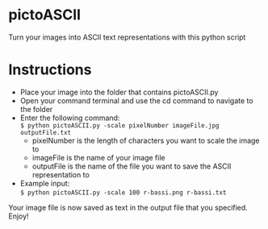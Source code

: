 # pictoASCII
Turn your images into ASCII text representations with this python script  
# Instructions  
- Place your image into the folder that contains pictoASCII.py  
- Open your command terminal and use the cd command to navigate to the folder  
- Enter the following command:  
    `$ python pictoASCII.py -scale pixelNumber imageFile.jpg outputFile.txt`     
    - pixelNumber is the length of characters you want to scale the image to
    - imageFile is the name of your image file
    - outputFile is the name of the file you want to save the ASCII representation to
- Example input:  
`$ python pictoASCII.py -scale 100 r-bassi.png r-bassi.txt`

Your image file is now saved as text in the output file that you specified. Enjoy!
